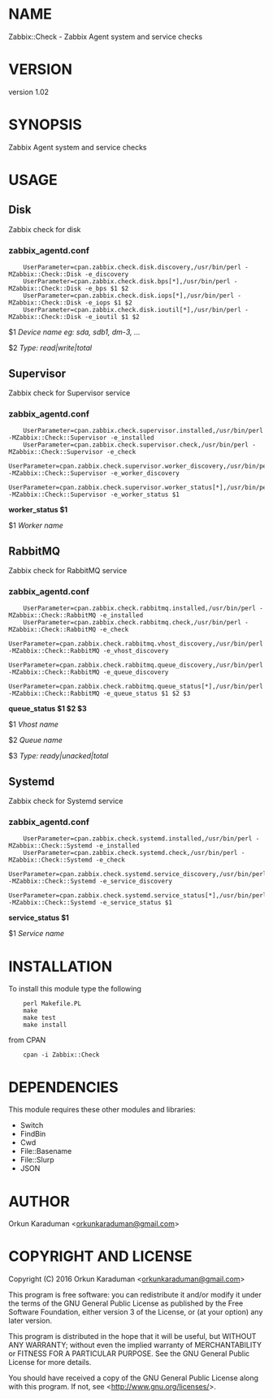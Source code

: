 # NAME

Zabbix::Check - Zabbix Agent system and service checks

# VERSION

version 1.02

# SYNOPSIS

Zabbix Agent system and service checks

# USAGE

## Disk

Zabbix check for disk

### zabbix\_agentd.conf

        UserParameter=cpan.zabbix.check.disk.discovery,/usr/bin/perl -MZabbix::Check::Disk -e_discovery
        UserParameter=cpan.zabbix.check.disk.bps[*],/usr/bin/perl -MZabbix::Check::Disk -e_bps $1 $2
        UserParameter=cpan.zabbix.check.disk.iops[*],/usr/bin/perl -MZabbix::Check::Disk -e_iops $1 $2
        UserParameter=cpan.zabbix.check.disk.ioutil[*],/usr/bin/perl -MZabbix::Check::Disk -e_ioutil $1 $2

$1 _Device name eg: sda, sdb1, dm-3, ..._

$2 _Type: read|write|total_

## Supervisor

Zabbix check for Supervisor service

### zabbix\_agentd.conf

        UserParameter=cpan.zabbix.check.supervisor.installed,/usr/bin/perl -MZabbix::Check::Supervisor -e_installed
        UserParameter=cpan.zabbix.check.supervisor.check,/usr/bin/perl -MZabbix::Check::Supervisor -e_check
        UserParameter=cpan.zabbix.check.supervisor.worker_discovery,/usr/bin/perl -MZabbix::Check::Supervisor -e_worker_discovery
        UserParameter=cpan.zabbix.check.supervisor.worker_status[*],/usr/bin/perl -MZabbix::Check::Supervisor -e_worker_status $1

**worker\_status $1**

$1 _Worker name_

## RabbitMQ

Zabbix check for RabbitMQ service

### zabbix\_agentd.conf

        UserParameter=cpan.zabbix.check.rabbitmq.installed,/usr/bin/perl -MZabbix::Check::RabbitMQ -e_installed
        UserParameter=cpan.zabbix.check.rabbitmq.check,/usr/bin/perl -MZabbix::Check::RabbitMQ -e_check
        UserParameter=cpan.zabbix.check.rabbitmq.vhost_discovery,/usr/bin/perl -MZabbix::Check::RabbitMQ -e_vhost_discovery
        UserParameter=cpan.zabbix.check.rabbitmq.queue_discovery,/usr/bin/perl -MZabbix::Check::RabbitMQ -e_queue_discovery
        UserParameter=cpan.zabbix.check.rabbitmq.queue_status[*],/usr/bin/perl -MZabbix::Check::RabbitMQ -e_queue_status $1 $2 $3

**queue\_status $1 $2 $3**

$1 _Vhost name_

$2 _Queue name_

$3 _Type: ready|unacked|total_

## Systemd

Zabbix check for Systemd service

### zabbix\_agentd.conf

        UserParameter=cpan.zabbix.check.systemd.installed,/usr/bin/perl -MZabbix::Check::Systemd -e_installed
        UserParameter=cpan.zabbix.check.systemd.check,/usr/bin/perl -MZabbix::Check::Systemd -e_check
        UserParameter=cpan.zabbix.check.systemd.service_discovery,/usr/bin/perl -MZabbix::Check::Systemd -e_service_discovery
        UserParameter=cpan.zabbix.check.systemd.service_status[*],/usr/bin/perl -MZabbix::Check::Systemd -e_service_status $1

**service\_status $1**

$1 _Service name_

# INSTALLATION

To install this module type the following

        perl Makefile.PL
        make
        make test
        make install

from CPAN

        cpan -i Zabbix::Check

# DEPENDENCIES

This module requires these other modules and libraries:

- Switch
- FindBin
- Cwd
- File::Basename
- File::Slurp
- JSON

# AUTHOR

Orkun Karaduman &lt;orkunkaraduman@gmail.com&gt;

# COPYRIGHT AND LICENSE

Copyright (C) 2016  Orkun Karaduman &lt;orkunkaraduman@gmail.com&gt;

This program is free software: you can redistribute it and/or modify
it under the terms of the GNU General Public License as published by
the Free Software Foundation, either version 3 of the License, or
(at your option) any later version.

This program is distributed in the hope that it will be useful,
but WITHOUT ANY WARRANTY; without even the implied warranty of
MERCHANTABILITY or FITNESS FOR A PARTICULAR PURPOSE.  See the
GNU General Public License for more details.

You should have received a copy of the GNU General Public License
along with this program.  If not, see &lt;http://www.gnu.org/licenses/&gt;.
